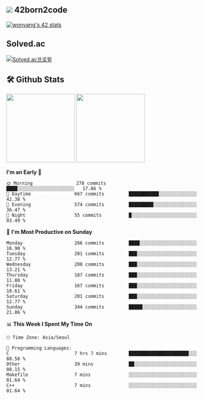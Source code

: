 
## <img src="https://img.shields.io/badge/-000000?style=flat&logo=42&logoColor=white"> 42born2code
[![wonyang's 42 stats](https://badge42.vercel.app/api/v2/cl5nhe5b6007809kydha7ht42/stats?cursusId=21&coalitionId=88)](https://profile.intra.42.fr/users/wonyang)

## Solved.ac
[![Solved.ac프로필](http://mazassumnida.wtf/api/v2/generate_badge?boj=bennyws)](https://solved.ac/bennyws)

## 🛠️ Github Stats
<p>
  <img height="180em" src="https://github-readme-stats-veggie-garden.vercel.app/api?username=gemstoneyang&show_icons=true&include_all_commits=true&bg_color=30,e96443,904e95&title_color=fff&text_color=fff">
  <img height="180em" src="https://github-readme-stats-veggie-garden.vercel.app/api/top-langs/?username=gemstoneyang&layout=compact&bg_color=30,e96443,904e95&title_color=fff&text_color=fff">
</p>

<!--START_SECTION:waka-->
**I'm an Early 🐤** 

```text
🌞 Morning                278 commits         ████░░░░░░░░░░░░░░░░░░░░░   17.66 % 
🌆 Daytime                667 commits         ███████████░░░░░░░░░░░░░░   42.38 % 
🌃 Evening                574 commits         █████████░░░░░░░░░░░░░░░░   36.47 % 
🌙 Night                  55 commits          █░░░░░░░░░░░░░░░░░░░░░░░░   03.49 % 
```
📅 **I'm Most Productive on Sunday** 

```text
Monday                   266 commits         ████░░░░░░░░░░░░░░░░░░░░░   16.90 % 
Tuesday                  201 commits         ███░░░░░░░░░░░░░░░░░░░░░░   12.77 % 
Wednesday                208 commits         ███░░░░░░░░░░░░░░░░░░░░░░   13.21 % 
Thursday                 187 commits         ███░░░░░░░░░░░░░░░░░░░░░░   11.88 % 
Friday                   167 commits         ███░░░░░░░░░░░░░░░░░░░░░░   10.61 % 
Saturday                 201 commits         ███░░░░░░░░░░░░░░░░░░░░░░   12.77 % 
Sunday                   344 commits         █████░░░░░░░░░░░░░░░░░░░░   21.86 % 
```


📊 **This Week I Spent My Time On** 

```text
🕑︎ Time Zone: Asia/Seoul

💬 Programming Languages: 
C                        7 hrs 7 mins        ██████████████████████░░░   88.58 % 
Other                    39 mins             ██░░░░░░░░░░░░░░░░░░░░░░░   08.15 % 
Makefile                 7 mins              ░░░░░░░░░░░░░░░░░░░░░░░░░   01.64 % 
C++                      7 mins              ░░░░░░░░░░░░░░░░░░░░░░░░░   01.64 % 
```


<!--END_SECTION:waka-->
